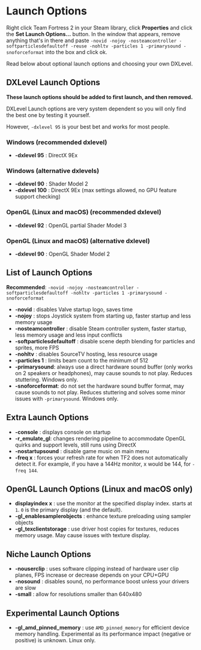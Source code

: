 # Launch Options

Right click Team Fortress 2 in your Steam library, click **Properties** and
click the **Set Launch Options...** button. In the window that appears, remove
anything that's in there and paste
`-novid -nojoy -nosteamcontroller -softparticlesdefaultoff -reuse -nohltv -particles 1 -primarysound -snoforceformat` into
the box and click ok.

Read below about optional launch options and choosing your own DXLevel.

## DXLevel Launch Options
**These launch options should be added to first launch, and then removed.**

DXLevel Launch options are very system dependent so you will only find the best one by testing it yourself.

However, `-dxlevel 95` is your best bet and works for most people.

### Windows (recommended dxlevel)
* **-dxlevel 95** : DirectX 9Ex

### Windows (alternative dxlevels)
* **-dxlevel 90** : Shader Model 2
* **-dxlevel 100** : DirectX 9Ex (max settings allowed, no GPU feature support checking)

### OpenGL (Linux and macOS) (recommended dxlevel)
* **-dxlevel 92** : OpenGL partial Shader Model 3

### OpenGL (Linux and macOS) (alternative dxlevel)
* **-dxlevel 90** : OpenGL Shader Model 2

## List of Launch Options
**Recommended**: `-novid -nojoy -nosteamcontroller -softparticlesdefaultoff -nohltv -particles 1 -primarysound -snoforceformat`

* **-novid** : disables Valve startup logo, saves time
* **-nojoy** : stops Joystick system from starting up, faster startup and less memory usage
* **-nosteamcontroller** : disable Steam controller system, faster startup, less memory usage and less input conflicts
* **-softparticlesdefaultoff** : disable scene depth blending for particles and sprites, more FPS
* **-nohltv** : disables SourceTV hosting, less resource usage
* **-particles 1** : limits beam count to the minimum of 512
* **-primarysound**: always use a direct hardware sound buffer (only works on 2 speakers or headphones), may cause sounds to not play. Reduces stuttering. Windows only.
* **-snoforceformat**: do not set the hardware sound buffer format, may cause sounds to not play. Reduces stuttering and solves some minor issues with `-primarysound`. Windows only.

## Extra Launch Options
* **-console** : displays console on startup
* **-r_emulate_gl**: changes rendering pipeline to accommodate OpenGL quirks and support levels, still runs using DirectX
* **-nostartupsound** : disable game music on main menu
* **-freq x** : forces your refresh rate for when TF2 does not automatically detect it. For example, if you have a 144Hz monitor, x would be 144, for `-freq 144`.

## OpenGL Launch Options (Linux and macOS only)
* **displayindex x** : use the monitor at the specified display index. starts at `1`. `0` is the primary display (and the default).
* **-gl_enablesamplerobjects** : enhance texture preloading using sampler objects
* **-gl_texclientstorage** : use driver host copies for textures, reduces memory usage. May cause issues with texture display.

## Niche Launch Options
* **-nouserclip** : uses software clipping instead of hardware user clip planes, FPS increase or decrease depends on your CPU+GPU
* **-nosound** : disables sound, no performance boost unless your drivers are slow
* **-small** : allow for resolutions smaller than 640x480

## Experimental Launch Options
* **-gl_amd_pinned_memory** : use `AMD_pinned_memory` for efficient device memory handling. Experimental as its performance impact (negative or positive) is unknown. Linux only.
